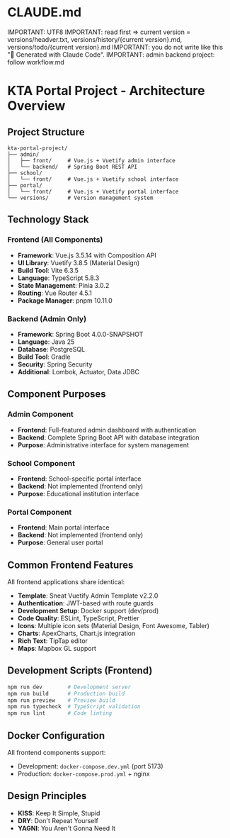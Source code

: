 # CLAUDE.md
IMPORTANT: UTF8
IMPORTANT: read first => current version = versions/headver.txt, versions/history/{current version}.md, versions/todo/{current version}.md
IMPORTANT: you do not write like this "🤖 Generated with Claude Code".
IMPORTANT: admin backend project: follow workflow.md

# KTA Portal Project - Architecture Overview

## Project Structure
```
kta-portal-project/
├── admin/
│   ├── front/     # Vue.js + Vuetify admin interface
│   └── backend/   # Spring Boot REST API
├── school/
│   └── front/     # Vue.js + Vuetify school interface
├── portal/
│   └── front/     # Vue.js + Vuetify portal interface
└── versions/      # Version management system
```

## Technology Stack

### Frontend (All Components)
- **Framework**: Vue.js 3.5.14 with Composition API
- **UI Library**: Vuetify 3.8.5 (Material Design)
- **Build Tool**: Vite 6.3.5
- **Language**: TypeScript 5.8.3
- **State Management**: Pinia 3.0.2
- **Routing**: Vue Router 4.5.1
- **Package Manager**: pnpm 10.11.0

### Backend (Admin Only)
- **Framework**: Spring Boot 4.0.0-SNAPSHOT
- **Language**: Java 25
- **Database**: PostgreSQL
- **Build Tool**: Gradle
- **Security**: Spring Security
- **Additional**: Lombok, Actuator, Data JDBC

## Component Purposes

### Admin Component
- **Frontend**: Full-featured admin dashboard with authentication
- **Backend**: Complete Spring Boot API with database integration
- **Purpose**: Administrative interface for system management

### School Component  
- **Frontend**: School-specific portal interface
- **Backend**: Not implemented (frontend only)
- **Purpose**: Educational institution interface

### Portal Component
- **Frontend**: Main portal interface
- **Backend**: Not implemented (frontend only)  
- **Purpose**: General user portal

## Common Frontend Features
All frontend applications share identical:
- **Template**: Sneat Vuetify Admin Template v2.2.0
- **Authentication**: JWT-based with route guards
- **Development Setup**: Docker support (dev/prod)
- **Code Quality**: ESLint, TypeScript, Prettier
- **Icons**: Multiple icon sets (Material Design, Font Awesome, Tabler)
- **Charts**: ApexCharts, Chart.js integration
- **Rich Text**: TipTap editor
- **Maps**: Mapbox GL support

## Development Scripts (Frontend)
```bash
npm run dev        # Development server
npm run build      # Production build  
npm run preview    # Preview build
npm run typecheck  # TypeScript validation
npm run lint       # Code linting
```

## Docker Configuration
All frontend components support:
- Development: `docker-compose.dev.yml` (port 5173)
- Production: `docker-compose.prod.yml` + nginx

## Design Principles
- **KISS**: Keep It Simple, Stupid
- **DRY**: Don't Repeat Yourself  
- **YAGNI**: You Aren't Gonna Need It

